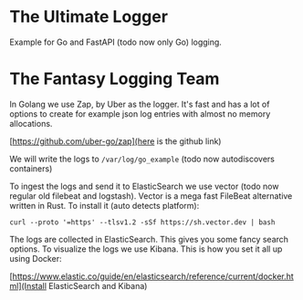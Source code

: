 The Ultimate Logger
===

Example for Go and FastAPI (todo now only Go) logging.

# The Fantasy Logging Team

In Golang we use Zap, by Uber as the logger.
It's fast and has a lot of options to create for example json log entries with almost no memory allocations.

[https://github.com/uber-go/zap](here is the github link)

We will write the logs to `/var/log/go_example` (todo now autodiscovers containers)

To ingest the logs and send it to ElasticSearch we use vector (todo now regular old filebeat and logstash).
Vector is a mega fast FileBeat alternative written in Rust.
To install it (auto detects platform):

```
curl --proto '=https' --tlsv1.2 -sSf https://sh.vector.dev | bash
```

The logs are collected in ElasticSearch. This gives you some fancy search options.
To visualize the logs we use Kibana.
This is how you set it all up using Docker:

[https://www.elastic.co/guide/en/elasticsearch/reference/current/docker.html](Install ElasticSearch and Kibana)


